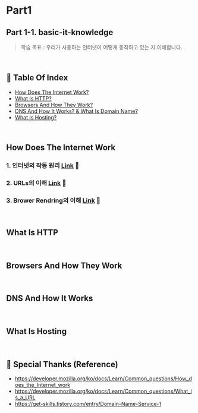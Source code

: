 # Part1 
## Part 1-1. basic-it-knowledge
> 학습 목표 : 우리가 사용하는 인터넷이 어떻게 동작하고 있는 지 이해합니다.
<br/>

## 📑 Table Of Index
- [How Does The Internet Work?](#How-Does-The-Internet-Work)
- [What Is HTTP?](#What-Is-HTTP)
- [Browsers And How They Work?](#Browsers-And-How-They-Work)
- [DNS And How It Works? & What Is Domain Name?](#DNS-And-How-It-Works)
- [What Is Hosting?](#What-Is-Hosting)
<br/>


## How Does The Internet Work
### 1. 인터넷의 작동 원리 <a href="https://baobab-tree.notion.site/223d4390e86241359b57be6b67a84f5d">Link</a> 🔗
### 2. URLs의 이해 <a href="https://baobab-tree.notion.site/URLs-db639072a8514961bba8108bb0b5f724">Link</a> 🔗
### 3. Brower Rendring의 이해 <a href="https://baobab.live/77">Link</a> 🔗
<br/>

## What Is HTTP
<br/>

## Browsers And How They Work
<br/>

## DNS And How It Works
<br/>

## What Is Hosting
<br/>

## 💑 Special Thanks (Reference)
- https://developer.mozilla.org/ko/docs/Learn/Common_questions/How_does_the_Internet_work
- https://developer.mozilla.org/ko/docs/Learn/Common_questions/What_is_a_URL
- https://get-skills.tistory.com/entry/Domain-Name-Service-1
<br/>
